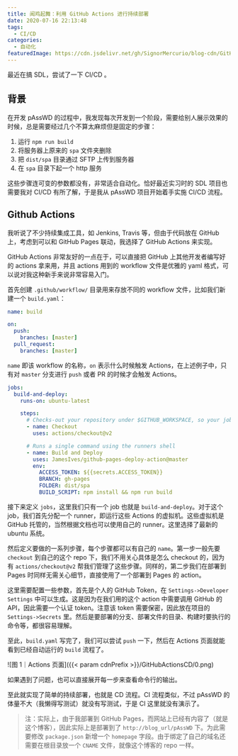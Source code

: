 ```yaml
---
title: 闻鸡起舞：利用 GitHub Actions 进行持续部署
date: 2020-07-16 22:13:48
tags:
  - CI/CD
categories:
  - 自动化
featuredImage: https://cdn.jsdelivr.net/gh/SignorMercurio/blog-cdn/GitHubActionsCD/0.png
---
```


最近在搞 SDL，尝试了一下 CI/CD 。

<!--more-->

## 背景

在开发 pAssWD 的过程中，我发现每次开发到一个阶段，需要给别人展示效果的时候，总是需要经过几个不算太麻烦但是固定的步骤：

1. 运行 `npm run build`
2. 将服务器上原来的 `spa` 文件夹删除
3. 把 `dist/spa` 目录通过 SFTP 上传到服务器
4. 在 `spa` 目录下起一个 http 服务

这些步骤连可变的参数都没有，非常适合自动化。恰好最近实习时的 SDL 项目也需要我对 CI/CD 有所了解，于是我从 pAssWD 项目开始着手实施 CI/CD 流程。

## Github Actions

我听说了不少持续集成工具，如 Jenkins, Travis 等，但由于代码放在 GitHub 上，考虑到可以和 GitHub Pages 联动，我选择了 GitHub Actions 来实现。

GitHub Actions 非常友好的一点在于，可以直接把 GitHub 上其他开发者编写好的 actions 拿来用，并且 actions 用到的 workflow 文件是优雅的 yaml 格式，可以说对我这种新手来说非常容易入门。

首先创建 `.github/workflow/` 目录用来存放不同的 workflow 文件，比如我们新建一个 `build.yaml`：

```yaml
name: build

on:
  push:
    branches: [master]
  pull_request:
    branches: [master]
```

`name` 即该 workflow 的名称，`on` 表示什么时候触发 Actions，在上述例子中，只有对 `master` 分支进行 `push` 或者 PR 的时候才会触发 Actions。

```yaml
jobs:
  build-and-deploy:
    runs-on: ubuntu-latest

    steps:
      # Checks-out your repository under $GITHUB_WORKSPACE, so your job can access it
      - name: Checkout
        uses: actions/checkout@v2

      # Runs a single command using the runners shell
      - name: Build and Deploy
        uses: JamesIves/github-pages-deploy-action@master
        env:
          ACCESS_TOKEN: ${{secrets.ACCESS_TOKEN}}
          BRANCH: gh-pages
          FOLDER: dist/spa
          BUILD_SCRIPT: npm install && npm run build
```

接下来定义 `jobs`，这里我们只有一个 job 也就是 `build-and-deploy`。对于这个 job，我们首先分配一个 runner，即运行这些 Actions 的虚拟机。这些虚拟机是 GitHub 托管的，当然根据文档也可以使用自己的 runner。这里选择了最新的 ubuntu 系统。

然后定义要做的一系列步骤，每个步骤都可以有自己的 `name`。第一步一般先要 `checkout` 到自己的这个 repo 下，我们不用关心具体是怎么 checkout 的，因为有 `actions/checkout@v2` 帮我们管理了这些步骤。同样的，第二步我们在部署到 Pages 时同样无需关心细节，直接使用了一个部署到 Pages 的 action。

这里需要配置一些参数，首先是个人的 GitHub Token，在 `Settings->Developer Settings` 中可以生成。这是因为在我们用的这个 action 中需要调用 GitHub 的 API，因此需要一个认证 token。注意该 token 需要保密，因此放在项目的 `Settings->Secrets` 里。然后是要部署的分支、部署文件的目录、构建时要执行的命令等，都很容易理解。

至此，`build.yaml` 写完了，我们可以尝试 `push` 一下，然后在 Actions 页面就能看到已经自动运行的 `build` 流程了。

![图 1｜Actions 页面]({{< param cdnPrefix >}}/GitHubActionsCD/0.png)

如果遇到了问题，也可以直接展开每一步来查看命令行的输出。

至此就实现了简单的持续部署，也就是 CD 流程。CI 流程类似，不过 pAssWD 的体量不大（我懒得写测试）就没有写测试，于是 CI 这里就没有演示了。

> 注：实际上，由于我部署到 GitHub Pages，而网站上已经有内容了（就是这个博客），因此实际上是部署到了 `http://blog_url/pAssWD` 下。为此需要修改 `package.json` 新增一个 `homepage` 字段。由于绑定了自己的域名还需要在根目录放一个 `CNAME` 文件，就像这个博客的 repo 一样。
